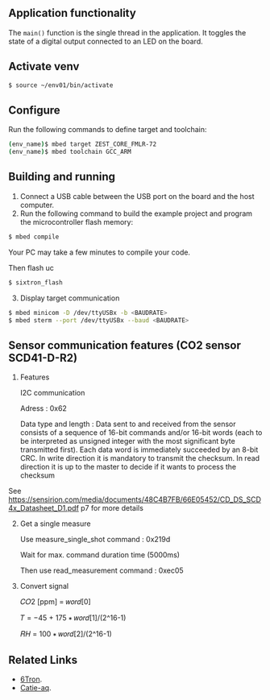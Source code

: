 
## Application functionality

The `main()` function is the single thread in the application. It toggles the state of a digital output connected to an LED on the board.

## Activate venv
```bash
$ source ~/env01/bin/activate  
```
## Configure

Run the following commands to define target and toolchain:
```bash
(env_name)$ mbed target ZEST_CORE_FMLR-72
(env_name)$ mbed toolchain GCC_ARM
```

## Building and running

1. Connect a USB cable between the USB port on the board and the host computer.
2. Run the following command to build the example project and program the microcontroller flash memory:

```bash
$ mbed compile
```
Your PC may take a few minutes to compile your code.

Then flash uc

```bash
$ sixtron_flash
```

3. Display target communication

```bash 
$ mbed minicom -D /dev/ttyUSBx -b <BAUDRATE>
$ mbed sterm --port /dev/ttyUSBx --baud <BAUDRATE>
```

## Sensor communication features (CO2 sensor SCD41-D-R2)
1. Features
    
    I2C communication
    
    Adress : 0x62
    
    Data type and length :  Data sent to and received from the sensor consists of a sequence of 16-bit commands and/or 16-bit words (each to be interpreted
                            as unsigned integer with the most significant byte transmitted first). Each data word is immediately succeeded by an 8-bit CRC.
                            In write direction it is mandatory to transmit the checksum. In read direction it is up to the master to decide if it wants to process the checksum
    
See https://sensirion.com/media/documents/48C4B7FB/66E05452/CD_DS_SCD4x_Datasheet_D1.pdf p7 for more details

2. Get a single measure
    
    Use measure_single_shot command : 0x219d 

    Wait for max. command duration time (5000ms)

    Then use read_measurement command : 0xec05

3. Convert signal

    𝐶𝑂2 [ppm] = 𝑤𝑜𝑟𝑑[0]

    𝑇 = −45 + 175 ∗ 𝑤𝑜𝑟𝑑[1]/(2^16-1)

    𝑅𝐻 = 100 ∗ 𝑤𝑜𝑟𝑑[2]/(2^16-1)

## Related Links

* [6Tron](https://6tron.io/).
* [Catie-aq](https://github.com/catie-aq).